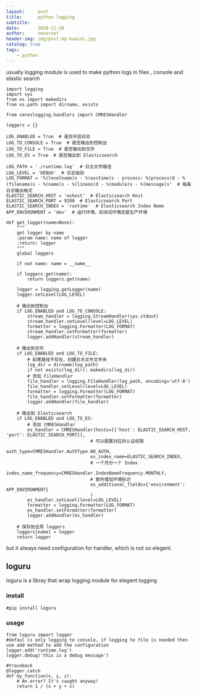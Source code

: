 ```yaml
---
layout:     post
title:      python logging
subtitle:   
date:       2020-11-28
author:     neverset
header-img: img/post-bg-kuaidi.jpg
catalog: true
tags:
    - python
---
```


usually logging module is used to make python logs in files , console and elastic search

    import logging
    import sys
    from os import makedirs
    from os.path import dirname, exists

    from cmreslogging.handlers import CMRESHandler

    loggers = {}

    LOG_ENABLED = True  # 是否开启日志
    LOG_TO_CONSOLE = True  # 是否输出到控制台
    LOG_TO_FILE = True  # 是否输出到文件
    LOG_TO_ES = True  # 是否输出到 Elasticsearch

    LOG_PATH = './runtime.log'  # 日志文件路径
    LOG_LEVEL = 'DEBUG'  # 日志级别
    LOG_FORMAT = '%(levelname)s - %(asctime)s - process: %(process)d - %(filename)s - %(name)s - %(lineno)d - %(module)s - %(message)s'  # 每条日志输出格式
    ELASTIC_SEARCH_HOST = 'eshost'  # Elasticsearch Host
    ELASTIC_SEARCH_PORT = 9200  # Elasticsearch Port
    ELASTIC_SEARCH_INDEX = 'runtime'  # Elasticsearch Index Name
    APP_ENVIRONMENT = 'dev'  # 运行环境，如测试环境还是生产环境

    def get_logger(name=None):
        """
        get logger by name
        :param name: name of logger
        :return: logger
        """
        global loggers

        if not name: name = __name__

        if loggers.get(name):
            return loggers.get(name)

        logger = logging.getLogger(name)
        logger.setLevel(LOG_LEVEL)

        # 输出到控制台
        if LOG_ENABLED and LOG_TO_CONSOLE:
            stream_handler = logging.StreamHandler(sys.stdout)
            stream_handler.setLevel(level=LOG_LEVEL)
            formatter = logging.Formatter(LOG_FORMAT)
            stream_handler.setFormatter(formatter)
            logger.addHandler(stream_handler)

        # 输出到文件
        if LOG_ENABLED and LOG_TO_FILE:
            # 如果路径不存在，创建日志文件文件夹
            log_dir = dirname(log_path)
            if not exists(log_dir): makedirs(log_dir)
            # 添加 FileHandler
            file_handler = logging.FileHandler(log_path, encoding='utf-8')
            file_handler.setLevel(level=LOG_LEVEL)
            formatter = logging.Formatter(LOG_FORMAT)
            file_handler.setFormatter(formatter)
            logger.addHandler(file_handler)

        # 输出到 Elasticsearch
        if LOG_ENABLED and LOG_TO_ES:
            # 添加 CMRESHandler
            es_handler = CMRESHandler(hosts=[{'host': ELASTIC_SEARCH_HOST, 'port': ELASTIC_SEARCH_PORT}],
                                    # 可以配置对应的认证权限
                                    auth_type=CMRESHandler.AuthType.NO_AUTH,  
                                    es_index_name=ELASTIC_SEARCH_INDEX,
                                    # 一个月分一个 Index
                                    index_name_frequency=CMRESHandler.IndexNameFrequency.MONTHLY,
                                    # 额外增加环境标识
                                    es_additional_fields={'environment': APP_ENVIRONMENT}  
                                    )
            es_handler.setLevel(level=LOG_LEVEL)
            formatter = logging.Formatter(LOG_FORMAT)
            es_handler.setFormatter(formatter)
            logger.addHandler(es_handler)

        # 保存到全局 loggers
        loggers[name] = logger
        return logger

but it always need configuration for handler, which is not so elegent.

##  loguru
loguru is a libray that wrap logging module for elegent logging 

### install

    #pip install loguru

### usage

    from loguru import logger
    #defaul is only logging to console, if logging to file is needed then use add method to add the configuration
    logger.add('runtime.log')  
    logger.debug('this is a debug message')

    #traceback 
    @logger.catch
    def my_function(x, y, z):
        # An error? It's caught anyway!
        return 1 / (x + y + z)

